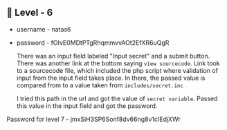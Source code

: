 <h2>🔰 Level - 6</h2>

- username - natas6
- password - fOIvE0MDtPTgRhqmmvvAOt2EfXR6uQgR

	There was an input field labeled "Input secret" and a submit button. 
	There was another link at the bottom saying `view sourcecode`.
	Link took to a sourcecode file, which included the php script where validation of input from the input field takes place.
	In there, the passed value is compared from to a value taken from `includes/secret.inc`

	I tried this path in the url and got the value of `secret variable`. Passed this value in the input field and got the password. 

Password for level 7 - jmxSiH3SP6Sonf8dv66ng8v1cIEdjXWr